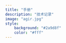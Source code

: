 ```yaml
---
title: "手册"
description: "技术记录"
image: "agir.jpg"
style:
    background: "#2a9d8f"
    color: "#fff"
---
```

